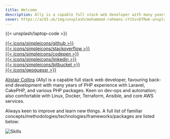 ```yaml
---
title: Welcome
description: Ally is a capable full stack web developer with many years of PHP experience with Laravel. Keen on dev-ops and automation, especially Linux, Docker, Terraform, Ansible, and AWS.
cover: https://ac93.uk/img/unsplash/mohammad-rahmani-cY1SvvEfRwk-unsplash.jpg
---
```


{{< unsplash/laptop-code >}}

<div class="w-full grid grid-cols-6 place-items-center my-6">
  <div><a class="block" target="_blank" rel="noopener" href="https://github.com/alistaircol">{{< icons/simpleicons/github >}}</a></div>
  <div><a class="block" target="_blank" rel="noopener" href="https://stackoverflow.com/users/5873008/alistaircol">{{< icons/simpleicons/stackoverflow >}}</a></div>
  <div><a class="block" target="_blank" rel="noopener" href="https://codepen.io/alistaircol">{{< icons/simpleicons/codepen >}}</a></div>
  <div><a class="block" target="_blank" rel="noopener" href="https://www.linkedin.com/in/alistaircol/">{{< icons/simpleicons/linkedin >}}</a></div>
  <div><a class="block" target="_blank" rel="noopener" href="#">{{< icons/simpleicons/bitbucket >}}</a></div>
  <div><a class="block" target="_blank" rel="noopener" href="https://www.geoguessr.com/user/604a9652025d6f00015bff8f">{{< icons/geoguessr >}}</a></div>
</div>

[Alistair Collins](https://github.com/alistaircol) (Ally) is a capable full stack web developer, favouring back-end development with many years of PHP experience with Laravel, CakePHP, and various PHP packages. Keen on dev-ops and automation; also comfortable with Linux, Docker, Terraform, Ansible, and core AWS services.

Always keen to improve and learn new things. A full list of familiar concepts/methodologies/technologies/frameworks/packages are listed below:

<img alt="Skills" src="https://static.ac93.uk/resume/skills.png" />
